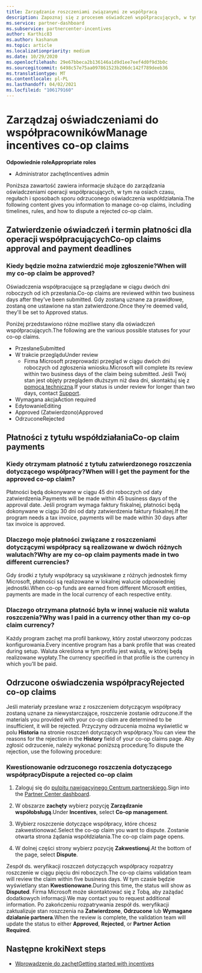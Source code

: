 ```yaml
---
title: Zarządzanie roszczeniami związanymi ze współpracą
description: Zapoznaj się z procesem oświadczeń współpracujących, w tym terminami, problemami z walutą i sposobami sporu odrzuconego oświadczenia współdziałania.
ms.service: partner-dashboard
ms.subservice: partnercenter-incentives
author: Karthic83
ms.author: kashanum
ms.topic: article
ms.localizationpriority: medium
ms.date: 10/29/2020
ms.openlocfilehash: 29e67bbeca2b136146a1d9d1ee7eef4d0f9d3b0c
ms.sourcegitcommit: 6498c57e75aa097861523b206dc142f789deeb36
ms.translationtype: MT
ms.contentlocale: pl-PL
ms.lasthandoff: 04/02/2021
ms.locfileid: "106179160"
---
```

# <a name="manage-incentives-co-op-claims"></a><span data-ttu-id="28e3c-103">Zarządzaj oświadczeniami do współpracowników</span><span class="sxs-lookup"><span data-stu-id="28e3c-103">Manage incentives co-op claims</span></span>

<span data-ttu-id="28e3c-104">**Odpowiednie role**</span><span class="sxs-lookup"><span data-stu-id="28e3c-104">**Appropriate roles**</span></span>

- <span data-ttu-id="28e3c-105">Administrator zachęt</span><span class="sxs-lookup"><span data-stu-id="28e3c-105">Incentives admin</span></span>

<span data-ttu-id="28e3c-106">Poniższa zawartość zawiera informacje służące do zarządzania oświadczeniami operacji współpracujących, w tym na osiach czasu, regułach i sposobach sporu odrzuconego oświadczenia współdziałania.</span><span class="sxs-lookup"><span data-stu-id="28e3c-106">The following content gives you information to manage co-op claims, including timelines, rules, and how to dispute a rejected co-op claim.</span></span>

## <a name="co-op-claims-approval-and-payment-deadlines"></a><span data-ttu-id="28e3c-107">Zatwierdzenie oświadczeń i termin płatności dla operacji współpracujących</span><span class="sxs-lookup"><span data-stu-id="28e3c-107">Co-op claims approval and payment deadlines</span></span>

### <a name="when-will-my-co-op-claim-be-approved"></a><span data-ttu-id="28e3c-108">Kiedy będzie można zatwierdzić moje zgłoszenie?</span><span class="sxs-lookup"><span data-stu-id="28e3c-108">When will my co-op claim be approved?</span></span>

<span data-ttu-id="28e3c-109">Oświadczenia współpracujące są przeglądane w ciągu dwóch dni roboczych od ich przesłania.</span><span class="sxs-lookup"><span data-stu-id="28e3c-109">Co-op claims are reviewed within two business days after they've been submitted.</span></span> <span data-ttu-id="28e3c-110">Gdy zostaną uznane za prawidłowe, zostaną one ustawione na stan zatwierdzone.</span><span class="sxs-lookup"><span data-stu-id="28e3c-110">Once they're deemed valid, they'll be set to Approved status.</span></span>  

<span data-ttu-id="28e3c-111">Poniżej przedstawiono różne możliwe stany dla oświadczeń współpracujących.</span><span class="sxs-lookup"><span data-stu-id="28e3c-111">The following are the various possible statuses for your co-op claims.</span></span>

- <span data-ttu-id="28e3c-112">Przesłane</span><span class="sxs-lookup"><span data-stu-id="28e3c-112">Submitted</span></span>
- <span data-ttu-id="28e3c-113">W trakcie przeglądu</span><span class="sxs-lookup"><span data-stu-id="28e3c-113">Under review</span></span>
  - <span data-ttu-id="28e3c-114">Firma Microsoft przeprowadzi przegląd w ciągu dwóch dni roboczych od zgłoszenia wniosku.</span><span class="sxs-lookup"><span data-stu-id="28e3c-114">Microsoft will complete its review within two business days of the claim being submitted.</span></span> <span data-ttu-id="28e3c-115">Jeśli Twój stan jest objęty przeglądem dłuższym niż dwa dni, skontaktuj się z [pomocą techniczną](https://partner.microsoft.com/dashboard/support/incentives/servicerequests?category=incentives).</span><span class="sxs-lookup"><span data-stu-id="28e3c-115">If your status is under review for longer than two days, contact [Support](https://partner.microsoft.com/dashboard/support/incentives/servicerequests?category=incentives).</span></span>
- <span data-ttu-id="28e3c-116">Wymagana akcja</span><span class="sxs-lookup"><span data-stu-id="28e3c-116">Action required</span></span>
- <span data-ttu-id="28e3c-117">Edytowanie</span><span class="sxs-lookup"><span data-stu-id="28e3c-117">Editing</span></span>
- <span data-ttu-id="28e3c-118">Approved (Zatwierdzono)</span><span class="sxs-lookup"><span data-stu-id="28e3c-118">Approved</span></span>
- <span data-ttu-id="28e3c-119">Odrzucone</span><span class="sxs-lookup"><span data-stu-id="28e3c-119">Rejected</span></span>

## <a name="co-op-claim-payments"></a><span data-ttu-id="28e3c-120">Płatności z tytułu współdziałania</span><span class="sxs-lookup"><span data-stu-id="28e3c-120">Co-op claim payments</span></span>

### <a name="when-will-i-get-the-payment-for-the-approved-co-op-claim"></a><span data-ttu-id="28e3c-121">Kiedy otrzymam płatność z tytułu zatwierdzonego roszczenia dotyczącego współpracy?</span><span class="sxs-lookup"><span data-stu-id="28e3c-121">When will I get the payment for the approved co-op claim?</span></span>

<span data-ttu-id="28e3c-122">Płatności będą dokonywane w ciągu 45 dni roboczych od daty zatwierdzenia.</span><span class="sxs-lookup"><span data-stu-id="28e3c-122">Payments will be made within 45 business days of the approval date.</span></span> <span data-ttu-id="28e3c-123">Jeśli program wymaga faktury fiskalnej, płatności będą dokonywane w ciągu 30 dni od daty zatwierdzenia faktury fiskalnej.</span><span class="sxs-lookup"><span data-stu-id="28e3c-123">If the program needs a tax invoice, payments will be made within 30 days after tax invoice is approved.</span></span>

### <a name="why-are-my-co-op-claim-payments-made-in-two-different-currencies"></a><span data-ttu-id="28e3c-124">Dlaczego moje płatności związane z roszczeniami dotyczącymi współpracy są realizowane w dwóch różnych walutach?</span><span class="sxs-lookup"><span data-stu-id="28e3c-124">Why are my co-op claim payments made in two different currencies?</span></span>

<span data-ttu-id="28e3c-125">Gdy środki z tytuły współpracy są uzyskiwane z różnych jednostek firmy Microsoft, płatności są realizowane w lokalnej walucie odpowiedniej jednostki.</span><span class="sxs-lookup"><span data-stu-id="28e3c-125">When co-op funds are earned from different Microsoft entities, payments are made in the local currency of each respective entity.</span></span>  

### <a name="why-was-i-paid-in-a-currency-other-than-my-co-op-claim-currency"></a><span data-ttu-id="28e3c-126">Dlaczego otrzymana płatność była w innej walucie niż waluta roszczenia?</span><span class="sxs-lookup"><span data-stu-id="28e3c-126">Why was I paid in a currency other than my co-op claim currency?</span></span>

<span data-ttu-id="28e3c-127">Każdy program zachęt ma profil bankowy, który został utworzony podczas konfigurowania.</span><span class="sxs-lookup"><span data-stu-id="28e3c-127">Every incentive program has a bank profile that was created during setup.</span></span> <span data-ttu-id="28e3c-128">Waluta określona w tym profilu jest walutą, w której będą realizowane wypłaty.</span><span class="sxs-lookup"><span data-stu-id="28e3c-128">The currency specified in that profile is the currency in which you’ll be paid.</span></span>

## <a name="rejected-co-op-claims"></a><span data-ttu-id="28e3c-129">Odrzucone oświadczenia współpracy</span><span class="sxs-lookup"><span data-stu-id="28e3c-129">Rejected co-op claims</span></span>

<span data-ttu-id="28e3c-130">Jeśli materiały przesłane wraz z roszczeniem dotyczącym współpracy zostaną uznane za niewystarczające, roszczenie zostanie odrzucone.</span><span class="sxs-lookup"><span data-stu-id="28e3c-130">If the materials you provided with your co-op claim are determined to be insufficient, it will be rejected.</span></span> <span data-ttu-id="28e3c-131">Przyczyny odrzucenia można wyświetlić w polu **Historia** na stronie roszczeń dotyczących współpracy.</span><span class="sxs-lookup"><span data-stu-id="28e3c-131">You can view the reasons for the rejection in the **History** field of your co-op claims page.</span></span> <span data-ttu-id="28e3c-132">Aby zgłosić odrzucenie, należy wykonać poniższą procedurę:</span><span class="sxs-lookup"><span data-stu-id="28e3c-132">To dispute the rejection, use the following procedure:</span></span>

### <a name="dispute-a-rejected-co-op-claim"></a><span data-ttu-id="28e3c-133">Kwestionowanie odrzuconego roszczenia dotyczącego współpracy</span><span class="sxs-lookup"><span data-stu-id="28e3c-133">Dispute a rejected co-op claim</span></span>

1. <span data-ttu-id="28e3c-134">Zaloguj się do [pulpitu nawigacyjnego Centrum partnerskiego](https://partner.microsoft.com/dashboard/).</span><span class="sxs-lookup"><span data-stu-id="28e3c-134">Sign into the [Partner Center dashboard](https://partner.microsoft.com/dashboard/).</span></span>

2. <span data-ttu-id="28e3c-135">W obszarze **zachęty** wybierz pozycję **Zarządzanie współobsługą**.</span><span class="sxs-lookup"><span data-stu-id="28e3c-135">Under **Incentives**, select **Co-op management**.</span></span>

3. <span data-ttu-id="28e3c-136">Wybierz roszczenie dotyczące współpracy, które chcesz zakwestionować.</span><span class="sxs-lookup"><span data-stu-id="28e3c-136">Select the co-op claim you want to dispute.</span></span> <span data-ttu-id="28e3c-137">Zostanie otwarta strona żądania współdziałania.</span><span class="sxs-lookup"><span data-stu-id="28e3c-137">The co-op claim page opens.</span></span>

4. <span data-ttu-id="28e3c-138">W dolnej części strony wybierz pozycję **Zakwestionuj**.</span><span class="sxs-lookup"><span data-stu-id="28e3c-138">At the bottom of the page, select **Dispute**.</span></span>

<span data-ttu-id="28e3c-139">Zespół ds. weryfikacji roszczeń dotyczących współpracy rozpatrzy roszczenie w ciągu pięciu dni roboczych.</span><span class="sxs-lookup"><span data-stu-id="28e3c-139">The co-op claims validation team will review the claim within five business days.</span></span> <span data-ttu-id="28e3c-140">W tym czasie będzie wyświetlany stan **Kwestionowane**.</span><span class="sxs-lookup"><span data-stu-id="28e3c-140">During this time, the status will show as **Disputed**.</span></span> <span data-ttu-id="28e3c-141">Firma Microsoft może skontaktować się z Tobą, aby zażądać dodatkowych informacji.</span><span class="sxs-lookup"><span data-stu-id="28e3c-141">We may contact you to request additional information.</span></span> <span data-ttu-id="28e3c-142">Po zakończeniu rozpatrywania zespół ds. weryfikacji zaktualizuje stan roszczenia na **Zatwierdzone**, **Odrzucone** lub **Wymagane działanie partnera**.</span><span class="sxs-lookup"><span data-stu-id="28e3c-142">When the review is complete, the validation team will update the status to either **Approved**, **Rejected**, or **Partner Action Required**.</span></span>

## <a name="next-steps"></a><span data-ttu-id="28e3c-143">Następne kroki</span><span class="sxs-lookup"><span data-stu-id="28e3c-143">Next steps</span></span>

- [<span data-ttu-id="28e3c-144">Wprowadzenie do zachęt</span><span class="sxs-lookup"><span data-stu-id="28e3c-144">Getting started with incentives</span></span>](incentives-get-started-intro.md)
